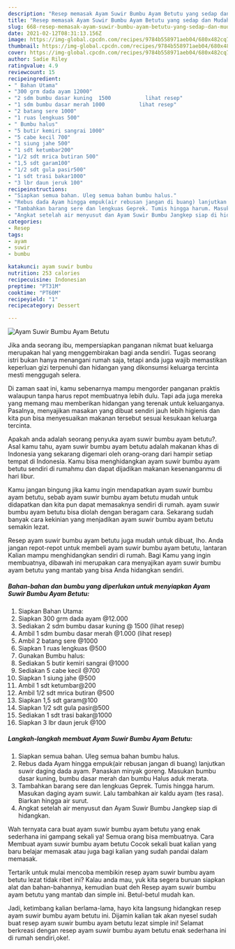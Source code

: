 ```yaml
---
description: "Resep memasak Ayam Suwir Bumbu Ayam Betutu yang sedap dan Mudah Dibuat"
title: "Resep memasak Ayam Suwir Bumbu Ayam Betutu yang sedap dan Mudah Dibuat"
slug: 668-resep-memasak-ayam-suwir-bumbu-ayam-betutu-yang-sedap-dan-mudah-dibuat
date: 2021-02-12T08:31:13.156Z
image: https://img-global.cpcdn.com/recipes/9784b558971aeb04/680x482cq70/ayam-suwir-bumbu-ayam-betutu-foto-resep-utama.jpg
thumbnail: https://img-global.cpcdn.com/recipes/9784b558971aeb04/680x482cq70/ayam-suwir-bumbu-ayam-betutu-foto-resep-utama.jpg
cover: https://img-global.cpcdn.com/recipes/9784b558971aeb04/680x482cq70/ayam-suwir-bumbu-ayam-betutu-foto-resep-utama.jpg
author: Sadie Riley
ratingvalue: 4.9
reviewcount: 15
recipeingredient:
- " Bahan Utama"
- "300 grm dada ayam 12000"
- "2 sdm bumbu dasar kuning  1500           lihat resep"
- "1 sdm bumbu dasar merah 1000           lihat resep"
- "2 batang sere 1000"
- "1 ruas lengkuas 500"
- " Bumbu halus"
- "5 butir kemiri sangrai 1000"
- "5 cabe kecil 700"
- "1 siung jahe 500"
- "1 sdt ketumbar200"
- "1/2 sdt mrica butiran 500"
- "1,5 sdt garam100"
- "1/2 sdt gula pasir500"
- "1 sdt trasi bakar1000"
- "3 lbr daun jeruk 100"
recipeinstructions:
- "Siapkan semua bahan. Uleg semua bahan bumbu halus."
- "Rebus dada Ayam hingga empuk(air rebusan jangan di buang) lanjutkan suwir daging dada ayam. Panaskan minyak goreng. Masukan bumbu dasar kuning, bumbu dasar merah dan bumbu Halus aduk merata."
- "Tambahkan barang sere dan lengkuas Geprek. Tumis hingga harum. Masukan daging ayam suwir. Lalu tambahkan air kaldu ayam (tes rasa). Biarkan hingga air surut."
- "Angkat setelah air menyusut dan Ayam Suwir Bumbu Jangkep siap di hidangkan."
categories:
- Resep
tags:
- ayam
- suwir
- bumbu

katakunci: ayam suwir bumbu 
nutrition: 253 calories
recipecuisine: Indonesian
preptime: "PT31M"
cooktime: "PT60M"
recipeyield: "1"
recipecategory: Dessert

---
```



![Ayam Suwir Bumbu Ayam Betutu](https://img-global.cpcdn.com/recipes/9784b558971aeb04/680x482cq70/ayam-suwir-bumbu-ayam-betutu-foto-resep-utama.jpg)

Jika anda seorang ibu, mempersiapkan panganan nikmat buat keluarga merupakan hal yang menggembirakan bagi anda sendiri. Tugas seorang istri bukan hanya menangani rumah saja, tetapi anda juga wajib memastikan keperluan gizi terpenuhi dan hidangan yang dikonsumsi keluarga tercinta mesti menggugah selera.

Di zaman  saat ini, kamu sebenarnya mampu mengorder panganan praktis walaupun tanpa harus repot membuatnya lebih dulu. Tapi ada juga mereka yang memang mau memberikan hidangan yang terenak untuk keluarganya. Pasalnya, menyajikan masakan yang dibuat sendiri jauh lebih higienis dan kita pun bisa menyesuaikan makanan tersebut sesuai kesukaan keluarga tercinta. 



Apakah anda adalah seorang penyuka ayam suwir bumbu ayam betutu?. Asal kamu tahu, ayam suwir bumbu ayam betutu adalah makanan khas di Indonesia yang sekarang digemari oleh orang-orang dari hampir setiap tempat di Indonesia. Kamu bisa menghidangkan ayam suwir bumbu ayam betutu sendiri di rumahmu dan dapat dijadikan makanan kesenanganmu di hari libur.

Kamu jangan bingung jika kamu ingin mendapatkan ayam suwir bumbu ayam betutu, sebab ayam suwir bumbu ayam betutu mudah untuk didapatkan dan kita pun dapat memasaknya sendiri di rumah. ayam suwir bumbu ayam betutu bisa diolah dengan beragam cara. Sekarang sudah banyak cara kekinian yang menjadikan ayam suwir bumbu ayam betutu semakin lezat.

Resep ayam suwir bumbu ayam betutu juga mudah untuk dibuat, lho. Anda jangan repot-repot untuk membeli ayam suwir bumbu ayam betutu, lantaran Kalian mampu menghidangkan sendiri di rumah. Bagi Kamu yang ingin membuatnya, dibawah ini merupakan cara menyajikan ayam suwir bumbu ayam betutu yang mantab yang bisa Anda hidangkan sendiri.

<!--inarticleads1-->

##### Bahan-bahan dan bumbu yang diperlukan untuk menyiapkan Ayam Suwir Bumbu Ayam Betutu:

1. Siapkan  Bahan Utama:
1. Siapkan 300 grm dada ayam @12.000
1. Sediakan 2 sdm bumbu dasar kuning @ 1500           (lihat resep)
1. Ambil 1 sdm bumbu dasar merah @1.000           (lihat resep)
1. Ambil 2 batang sere @1000
1. Siapkan 1 ruas lengkuas @500
1. Gunakan  Bumbu halus:
1. Sediakan 5 butir kemiri sangrai @1000
1. Sediakan 5 cabe kecil @700
1. Siapkan 1 siung jahe @500
1. Ambil 1 sdt ketumbar@200
1. Ambil 1/2 sdt mrica butiran @500
1. Siapkan 1,5 sdt garam@100
1. Siapkan 1/2 sdt gula pasir@500
1. Sediakan 1 sdt trasi bakar@1000
1. Siapkan 3 lbr daun jeruk @100




<!--inarticleads2-->

##### Langkah-langkah membuat Ayam Suwir Bumbu Ayam Betutu:

1. Siapkan semua bahan. Uleg semua bahan bumbu halus.
1. Rebus dada Ayam hingga empuk(air rebusan jangan di buang) lanjutkan suwir daging dada ayam. Panaskan minyak goreng. Masukan bumbu dasar kuning, bumbu dasar merah dan bumbu Halus aduk merata.
1. Tambahkan barang sere dan lengkuas Geprek. Tumis hingga harum. Masukan daging ayam suwir. Lalu tambahkan air kaldu ayam (tes rasa). Biarkan hingga air surut.
1. Angkat setelah air menyusut dan Ayam Suwir Bumbu Jangkep siap di hidangkan.




Wah ternyata cara buat ayam suwir bumbu ayam betutu yang enak sederhana ini gampang sekali ya! Semua orang bisa membuatnya. Cara Membuat ayam suwir bumbu ayam betutu Cocok sekali buat kalian yang baru belajar memasak atau juga bagi kalian yang sudah pandai dalam memasak.

Tertarik untuk mulai mencoba membikin resep ayam suwir bumbu ayam betutu lezat tidak ribet ini? Kalau anda mau, yuk kita segera buruan siapkan alat dan bahan-bahannya, kemudian buat deh Resep ayam suwir bumbu ayam betutu yang mantab dan simple ini. Betul-betul mudah kan. 

Jadi, ketimbang kalian berlama-lama, hayo kita langsung hidangkan resep ayam suwir bumbu ayam betutu ini. Dijamin kalian tak akan nyesel sudah buat resep ayam suwir bumbu ayam betutu lezat simple ini! Selamat berkreasi dengan resep ayam suwir bumbu ayam betutu enak sederhana ini di rumah sendiri,oke!.

